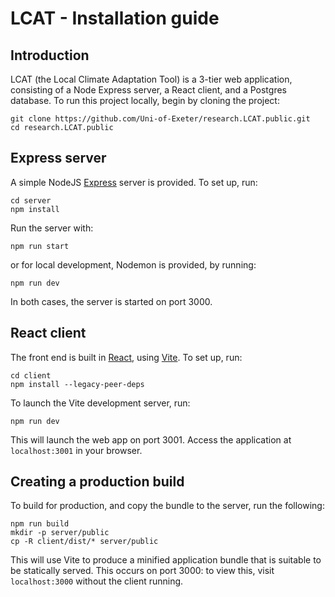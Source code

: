 # LCAT - Installation guide

## Introduction

LCAT (the Local Climate Adaptation Tool) is a 3-tier web application, consisting of a Node Express server, a React client, and a Postgres database. To run this project locally, begin by cloning the project:

    git clone https://github.com/Uni-of-Exeter/research.LCAT.public.git
    cd research.LCAT.public

## Express server

A simple NodeJS [Express](https://expressjs.com/) server is provided. To set up, run:

    cd server
    npm install

Run the server with:

    npm run start

or for local development, Nodemon is provided, by running:

    npm run dev

In both cases, the server is started on port 3000.

## React client

The front end is built in [React](https://react.dev/), using [Vite](https://vitejs.dev/). To set up, run:

    cd client
    npm install --legacy-peer-deps

To launch the Vite development server, run:

    npm run dev

This will launch the web app on port 3001. Access the application at `localhost:3001` in your browser.

## Creating a production build

To build for production, and copy the bundle to the server, run the following:

    npm run build
    mkdir -p server/public
    cp -R client/dist/* server/public

This will use Vite to produce a minified application bundle that is suitable to be statically served. This occurs on port 3000: to view this, visit `localhost:3000` without the client running.
